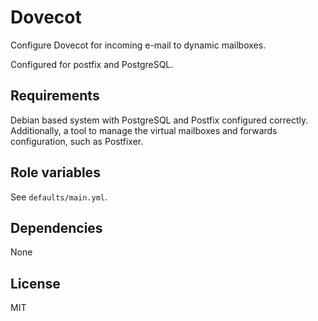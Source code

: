 Dovecot
=======

Configure Dovecot for incoming e-mail to dynamic mailboxes.

Configured for postfix and PostgreSQL.

Requirements
------------

Debian based system with PostgreSQL and Postfix configured correctly. Additionally,
a tool to manage the virtual mailboxes and forwards configuration, such as Postfixer.

Role variables
--------------

See `defaults/main.yml`.

Dependencies
------------

None

License
-------

MIT

